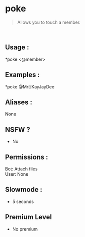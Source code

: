 # poke

> Allows you to touch a member.

<br>

## Usage :

*poke <@member>

## Examples :

*poke @Mr¤KayJayDee

## Aliases :

None

## NSFW ?

- No

## Permissions :

Bot: Attach files
<br>
User: None

## Slowmode :

- 5 seconds

## Premium Level

- No premium